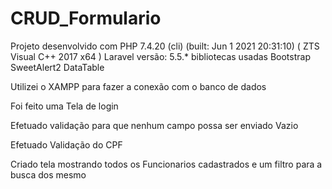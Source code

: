 # CRUD_Formulario
 
 Projeto desenvolvido com 
 PHP 7.4.20 (cli) (built: Jun  1 2021 20:31:10) ( ZTS Visual C++ 2017 x64 )
 Laravel versão:
 5.5.*
 bibliotecas usadas 
 Bootstrap
 SweetAlert2
 DataTable
 
 Utilizei o XAMPP para fazer a conexão com o banco de dados
 
 
 Foi feito uma Tela de login 
 
 Efetuado validação para que nenhum campo possa ser enviado Vazio 
 
 Efetuado Validação do CPF 
 
Criado tela mostrando todos os Funcionarios cadastrados e um filtro para a busca dos mesmo 
 
 
